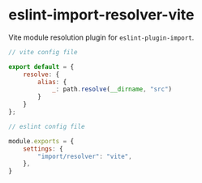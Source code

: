 # eslint-import-resolver-vite

Vite module resolution plugin for `eslint-plugin-import`.

```js
// vite config file

export default = {
    resolve: {
        alias: {
            _: path.resolve(__dirname, "src")
        }
    }
};

// eslint config file

module.exports = {
    settings: {
        "import/resolver": "vite",
    },
}

```
